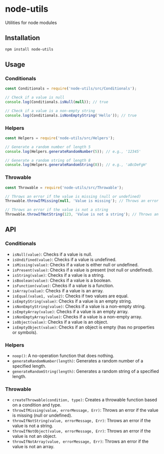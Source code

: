 # node-utils

Utilities for node modules

## Installation

```sh
npm install node-utils
```

## Usage

### Conditionals

```javascript
const Conditionals = require('node-utils/src/Conditionals');

// Check if a value is null
console.log(Conditionals.isNull(null)); // true

// Check if a value is a non-empty string
console.log(Conditionals.isNonEmptyString('Hello')); // true
```

### Helpers

```javascript
const Helpers = require('node-utils/src/Helpers');

// Generate a random number of length 5
console.log(Helpers.generateRandomNumber(5)); // e.g., '12345'

// Generate a random string of length 8
console.log(Helpers.generateRandomString(8)); // e.g., 'aBcDeFgH'
```

### Throwable

```javascript
const Throwable = require('node-utils/src/Throwable');

// Throws an error if the value is missing (null or undefined)
Throwable.throwIfMissing(null, 'Value is missing'); // Throws an error

// Throws an error if the value is not a string
Throwable.throwIfNotString(123, 'Value is not a string'); // Throws an error
```

## API

### Conditionals

- `isNull(value)`: Checks if a value is null.
- `isUndifined(value)`: Checks if a value is undefined.
- `isMissing(value)`: Checks if a value is either null or undefined.
- `isPresent(value)`: Checks if a value is present (not null or undefined).
- `isString(value)`: Checks if a value is a string.
- `isBoolean(value)`: Checks if a value is a boolean.
- `isFunction(value)`: Checks if a value is a function.
- `isArray(value)`: Checks if a value is an array.
- `isEqual(value1, value2)`: Checks if two values are equal.
- `isEmptyString(value)`: Checks if a value is an empty string.
- `isNonEmptyString(value)`: Checks if a value is a non-empty string.
- `isEmptyArray(value)`: Checks if a value is an empty array.
- `isNonEmptyArray(value)`: Checks if a value is a non-empty array.
- `isObject(value)`: Checks if a value is an object.
- `isEmptyObject(value)`: Checks if an object is empty (has no properties or symbols).

### Helpers

- `noop()`: A no-operation function that does nothing.
- `generateRandomNumber(length)`: Generates a random number of a specified length.
- `generateRandomString(length)`: Generates a random string of a specified length.

### Throwable

- `createThrowable(condition, type)`: Creates a throwable function based on a condition and type.
- `throwIfMissing(value, errorMessage, Err)`: Throws an error if the value is missing (null or undefined).
- `throwIfNotString(value, errorMessage, Err)`: Throws an error if the value is not a string.
- `throwIfNotObject(value, errorMessage, Err)`: Throws an error if the value is not an object.
- `throwIfNotArray(value, errorMessage, Err)`: Throws an error if the value is not an array.
